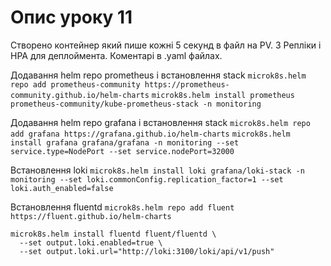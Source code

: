 # Опис уроку 11

Створено контейнер який пише кожні 5 секунд в файл на PV. 3 Репліки і HPA для деплоймента. Коментарі в .yaml файлах. 

Додавання helm repo prometheus і встановлення stack
`microk8s.helm repo add prometheus-community https://prometheus-community.github.io/helm-charts`
`microk8s.helm install prometheus prometheus-community/kube-prometheus-stack -n monitoring`

Додавання helm repo grafana і встановлення stack
`microk8s.helm repo add grafana https://grafana.github.io/helm-charts`
`microk8s.helm install grafana grafana/grafana -n monitoring --set service.type=NodePort --set service.nodePort=32000`

Встановлення loki
`microk8s.helm install loki grafana/loki-stack -n monitoring --set loki.commonConfig.replication_factor=1 --set loki.auth_enabled=false`

Встановлення fluentd
`microk8s.helm repo add fluent https://fluent.github.io/helm-charts`

```
microk8s.helm install fluentd fluent/fluentd \
  --set output.loki.enabled=true \
  --set output.loki.url="http://loki:3100/loki/api/v1/push"
```